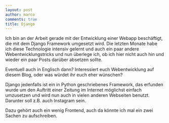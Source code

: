 ```yaml
---
layout: post
author: marco
comments: true
title: Django
---
```


Ich bin an der Arbeit gerade mit der Entwicklung einer Webapp beschäftigt,
die mit dem Django Framework umgesetzt wird. Die letzten Monate habe ich diese Technologie intensiv
gelernt und auch ein paar andere Webentwicklungstricks und nun überlege ich,
ob ich hier nicht auch hin und wieder ein paar Posts darüber absetzen sollte.

Eventuell auch in Englisch dann? Interessiert euch Webentwicklung auf diesem Blog,
oder was würdet ihr euch eher wünschen?

Django jedenfalls ist ein in Python geschriebenes Framework, das erfunden wurde
um den Auftritt einer Zeitung im Internet möglichst einfach umzusetzen und wird
nun auch in vielen anderen Webseiten benutzt. Darunter soll z.B. auch Instagram sein.

Dazu gehört auch ein wenig Frontend, auch da könnte ich mal ein zwei Sachen zu
aufschreiben. 
